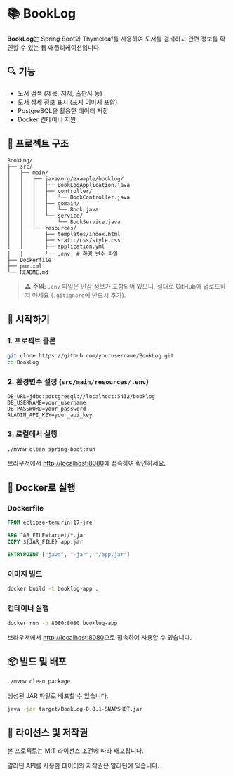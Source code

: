 # 📚 BookLog

**BookLog**는 Spring Boot와 Thymeleaf를 사용하여 도서를 검색하고 관련 정보를 확인할 수 있는 웹 애플리케이션입니다.

## 🔍 기능

- 도서 검색 (제목, 저자, 출판사 등)
- 도서 상세 정보 표시 (표지 이미지 포함)
- PostgreSQL을 활용한 데이터 저장
- Docker 컨테이너 지원

## 📂 프로젝트 구조

```
BookLog/
├── src/
│   ├── main/
│   │   ├── java/org/example/booklog/
│   │   │   ├── BookLogApplication.java
│   │   │   ├── controller/
│   │   │   │   └── BookController.java
│   │   │   ├── domain/
│   │   │   │   └── Book.java
│   │   │   └── service/
│   │   │       └── BookService.java
│   │   └── resources/
│   │       ├── templates/index.html
│   │       ├── static/css/style.css
│   │       ├── application.yml
│   │       └── .env  # 환경 변수 파일
├── Dockerfile
├── pom.xml
└── README.md
```

> ⚠️ **주의**: `.env` 파일은 민감 정보가 포함되어 있으니, 절대로 GitHub에 업로드하지 마세요 (`.gitignore`에 반드시 추가).

## 🚀 시작하기

### 1. 프로젝트 클론

```bash
git clone https://github.com/yourusername/BookLog.git
cd BookLog
```

### 2. 환경변수 설정 (`src/main/resources/.env`)

```dotenv
DB_URL=jdbc:postgresql://localhost:5432/booklog
DB_USERNAME=your_username
DB_PASSWORD=your_password
ALADIN_API_KEY=your_api_key
```

### 3. 로컬에서 실행

```bash
./mvnw clean spring-boot:run
```

브라우저에서 [http://localhost:8080](http://localhost:8080)에 접속하여 확인하세요.

## 🐳 Docker로 실행

### Dockerfile

```Dockerfile
FROM eclipse-temurin:17-jre

ARG JAR_FILE=target/*.jar
COPY ${JAR_FILE} app.jar

ENTRYPOINT ["java", "-jar", "/app.jar"]
```

### 이미지 빌드

```bash
docker build -t booklog-app .
```

### 컨테이너 실행

```bash
docker run -p 8080:8080 booklog-app
```

브라우저에서 [http://localhost:8080](http://localhost:8080)으로 접속하여 사용할 수 있습니다.

## 📦 빌드 및 배포

```bash
./mvnw clean package
```

생성된 JAR 파일로 배포할 수 있습니다.

```bash
java -jar target/BookLog-0.0.1-SNAPSHOT.jar
```

## 📄 라이선스 및 저작권

본 프로젝트는 MIT 라이선스 조건에 따라 배포됩니다.

알라딘 API를 사용한 데이터의 저작권은 알라딘에 있습니다.

